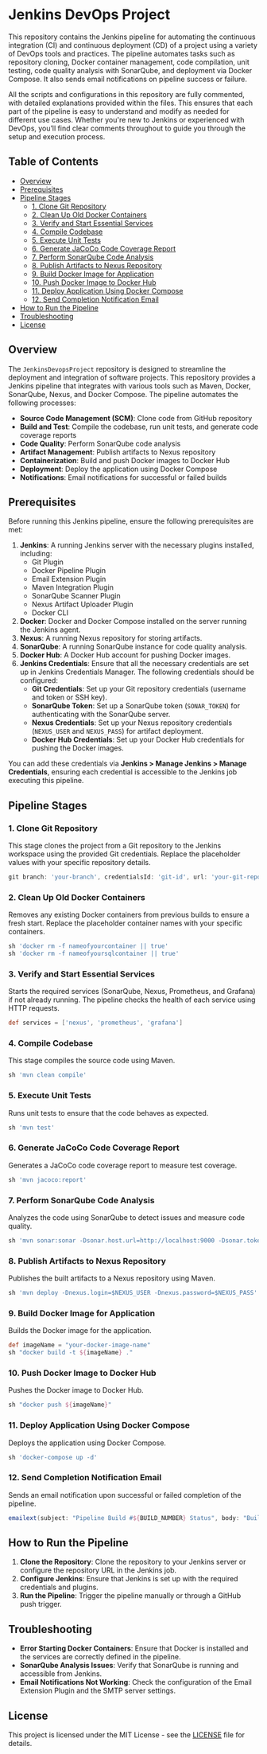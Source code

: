 # Jenkins DevOps Project

This repository contains the Jenkins pipeline for automating the continuous integration (CI) and continuous deployment (CD) of a project using a variety of DevOps tools and practices. The pipeline automates tasks such as repository cloning, Docker container management, code compilation, unit testing, code quality analysis with SonarQube, and deployment via Docker Compose. It also sends email notifications on pipeline success or failure.

All the scripts and configurations in this repository are fully commented, with detailed explanations provided within the files. This ensures that each part of the pipeline is easy to understand and modify as needed for different use cases. Whether you're new to Jenkins or experienced with DevOps, you’ll find clear comments throughout to guide you through the setup and execution process.

## Table of Contents
- [Overview](#overview)
- [Prerequisites](#prerequisites)
- [Pipeline Stages](#pipeline-stages)
    - [1. Clone Git Repository](#1-clone-git-repository)
    - [2. Clean Up Old Docker Containers](#2-clean-up-old-docker-containers)
    - [3. Verify and Start Essential Services](#3-verify-and-start-essential-services)
    - [4. Compile Codebase](#4-compile-codebase)
    - [5. Execute Unit Tests](#5-execute-unit-tests)
    - [6. Generate JaCoCo Code Coverage Report](#6-generate-jacoco-code-coverage-report)
    - [7. Perform SonarQube Code Analysis](#7-perform-sonarqube-code-analysis)
    - [8. Publish Artifacts to Nexus Repository](#8-publish-artifacts-to-nexus-repository)
    - [9. Build Docker Image for Application](#9-build-docker-image-for-application)
    - [10. Push Docker Image to Docker Hub](#10-push-docker-image-to-docker-hub)
    - [11. Deploy Application Using Docker Compose](#11-deploy-application-using-docker-compose)
    - [12. Send Completion Notification Email](#12-send-completion-notification-email)
- [How to Run the Pipeline](#how-to-run-the-pipeline)
- [Troubleshooting](#troubleshooting)
- [License](#license)

## Overview

The `JenkinsDevopsProject` repository is designed to streamline the deployment and integration of software projects. This repository provides a Jenkins pipeline that integrates with various tools such as Maven, Docker, SonarQube, Nexus, and Docker Compose. The pipeline automates the following processes:

- **Source Code Management (SCM)**: Clone code from GitHub repository
- **Build and Test**: Compile the codebase, run unit tests, and generate code coverage reports
- **Code Quality**: Perform SonarQube code analysis
- **Artifact Management**: Publish artifacts to Nexus repository
- **Containerization**: Build and push Docker images to Docker Hub
- **Deployment**: Deploy the application using Docker Compose
- **Notifications**: Email notifications for successful or failed builds

## Prerequisites

Before running this Jenkins pipeline, ensure the following prerequisites are met:

1. **Jenkins**: A running Jenkins server with the necessary plugins installed, including:
    - Git Plugin
    - Docker Pipeline Plugin
    - Email Extension Plugin
    - Maven Integration Plugin
    - SonarQube Scanner Plugin
    - Nexus Artifact Uploader Plugin
    - Docker CLI
2. **Docker**: Docker and Docker Compose installed on the server running the Jenkins agent.
3. **Nexus**: A running Nexus repository for storing artifacts.
4. **SonarQube**: A running SonarQube instance for code quality analysis.
5. **Docker Hub**: A Docker Hub account for pushing Docker images.
6. **Jenkins Credentials**: Ensure that all the necessary credentials are set up in Jenkins Credentials Manager. The following credentials should be configured:
    - **Git Credentials**: Set up your Git repository credentials (username and token or SSH key).
    - **SonarQube Token**: Set up a SonarQube token (`SONAR_TOKEN`) for authenticating with the SonarQube server.
    - **Nexus Credentials**: Set up your Nexus repository credentials (`NEXUS_USER` and `NEXUS_PASS`) for artifact deployment.
    - **Docker Hub Credentials**: Set up your Docker Hub credentials for pushing the Docker images.

You can add these credentials via **Jenkins > Manage Jenkins > Manage Credentials**, ensuring each credential is accessible to the Jenkins job executing this pipeline.

## Pipeline Stages

### 1. Clone Git Repository

This stage clones the project from a Git repository to the Jenkins workspace using the provided Git credentials. Replace the placeholder values with your specific repository details.

```groovy
git branch: 'your-branch', credentialsId: 'git-id', url: 'your-git-repository-url'
```

### 2. Clean Up Old Docker Containers

Removes any existing Docker containers from previous builds to ensure a fresh start. Replace the placeholder container names with your specific containers.

```groovy
sh 'docker rm -f nameofyourcontainer || true'
sh 'docker rm -f nameofyoursqlcontainer || true'
```

### 3. Verify and Start Essential Services

Starts the required services (SonarQube, Nexus, Prometheus, and Grafana) if not already running. The pipeline checks the health of each service using HTTP requests.
```groovy
def services = ['nexus', 'prometheus', 'grafana']
```

### 4. Compile Codebase

This stage compiles the source code using Maven.

```groovy
sh 'mvn clean compile'
```


### 5. Execute Unit Tests

Runs unit tests to ensure that the code behaves as expected.

```groovy
sh 'mvn test'
```

### 6. Generate JaCoCo Code Coverage Report

Generates a JaCoCo code coverage report to measure test coverage.

```groovy
sh 'mvn jacoco:report'
```

### 7. Perform SonarQube Code Analysis

Analyzes the code using SonarQube to detect issues and measure code quality.

```groovy
sh 'mvn sonar:sonar -Dsonar.host.url=http://localhost:9000 -Dsonar.token=$SONAR_TOKEN'
```

### 8. Publish Artifacts to Nexus Repository

Publishes the built artifacts to a Nexus repository using Maven.

```groovy
sh 'mvn deploy -Dnexus.login=$NEXUS_USER -Dnexus.password=$NEXUS_PASS'
```

### 9. Build Docker Image for Application

Builds the Docker image for the application.

```groovy
def imageName = "your-docker-image-name"
sh "docker build -t ${imageName} ."
```

### 10. Push Docker Image to Docker Hub

Pushes the Docker image to Docker Hub.

```groovy
sh "docker push ${imageName}"
```

### 11. Deploy Application Using Docker Compose

Deploys the application using Docker Compose.

```groovy
sh 'docker-compose up -d'
```


### 12. Send Completion Notification Email

Sends an email notification upon successful or failed completion of the pipeline.

```groovy
emailext(subject: "Pipeline Build #${BUILD_NUMBER} Status", body: "Build details here", mimeType: 'text/html', to: 'your-email@example.com')
```

## How to Run the Pipeline
1. **Clone the Repository**: Clone the repository to your Jenkins server or configure the repository URL in the Jenkins job.
2. **Configure Jenkins**: Ensure that Jenkins is set up with the required credentials and plugins.
3. **Run the Pipeline**: Trigger the pipeline manually or through a GitHub push trigger.


## Troubleshooting
- **Error Starting Docker Containers**: Ensure that Docker is installed and the services are correctly defined in the pipeline.
- **SonarQube Analysis Issues**: Verify that SonarQube is running and accessible from Jenkins.
- **Email Notifications Not Working**: Check the configuration of the Email Extension Plugin and the SMTP server settings.

## License

This project is licensed under the MIT License - see the [LICENSE](LICENSE) file for details.
